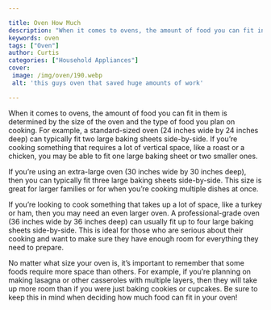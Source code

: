 ```yaml
---

title: Oven How Much
description: "When it comes to ovens, the amount of food you can fit in them is determined by the size of the oven and the type of food you plan...find out now"
keywords: oven
tags: ["Oven"]
author: Curtis
categories: ["Household Appliances"]
cover: 
 image: /img/oven/190.webp
 alt: 'this guys oven that saved huge amounts of work'

---
```


When it comes to ovens, the amount of food you can fit in them is determined by the size of the oven and the type of food you plan on cooking. For example, a standard-sized oven (24 inches wide by 24 inches deep) can typically fit two large baking sheets side-by-side. If you’re cooking something that requires a lot of vertical space, like a roast or a chicken, you may be able to fit one large baking sheet or two smaller ones.

If you’re using an extra-large oven (30 inches wide by 30 inches deep), then you can typically fit three large baking sheets side-by-side. This size is great for larger families or for when you’re cooking multiple dishes at once.

If you’re looking to cook something that takes up a lot of space, like a turkey or ham, then you may need an even larger oven. A professional-grade oven (36 inches wide by 36 inches deep) can usually fit up to four large baking sheets side-by-side. This is ideal for those who are serious about their cooking and want to make sure they have enough room for everything they need to prepare.

No matter what size your oven is, it’s important to remember that some foods require more space than others. For example, if you’re planning on making lasagna or other casseroles with multiple layers, then they will take up more room than if you were just baking cookies or cupcakes. Be sure to keep this in mind when deciding how much food can fit in your oven!
